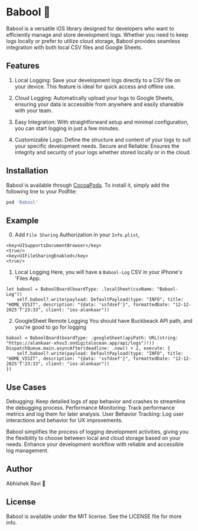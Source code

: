 # Babool 🌵

Babool is a versatile iOS library designed for developers who want to efficiently manage and store development logs. Whether you need to keep logs locally or prefer to utilize cloud storage, Babool provides seamless integration with both local CSV files and Google Sheets.

## Features
1. Local Logging:
Save your development logs directly to a CSV file on your device. This feature is ideal for quick access and offline use.

2. Cloud Logging:
Automatically upload your logs to Google Sheets, ensuring your data is accessible from anywhere and easily shareable with your team.

3. Easy Integration:
With straightforward setup and minimal configuration, you can start logging in just a few minutes.

4. Customizable Logs:
Define the structure and content of your logs to suit your specific development needs.
Secure and Reliable: Ensures the integrity and security of your logs whether stored locally or in the cloud.

## Installation

Babool is available through [CocoaPods](https://cocoapods.org). To install
it, simply add the following line to your Podfile:

```ruby
pod 'Babool'
```

## Example

0. Add `File Sharing` Authorization in your `Info.plist`, 
```
<key>UISupportsDocumentBrowser</key>
<true/>
<key>UIFileSharingEnabled</key>
<true/>
```

1. Local Logging
Here, you will have a `Babool-Log` CSV in your iPhone's 'Files App.
```
let babool = BaboolBoard(boardType: .localSheet(csvName: "Babool-Log"))
    self.babool?.write(payload: DefaultPayload(type: "INFO", title: "HOME_VISIT", description: "{data: 'ssfdsef'}", formattedDate: "12-12-2025'T'23:33", client: "ios-alankaar"))
```

2. GoogleSheet Remote Logging 
You should have Buckbeack API path, and you're good to go for logging
```
babool = BaboolBoard(boardType: .googleSheet(apiPath: URL(string: "https://alankaar-xhvu3.ondigitalocean.app/api/logs")!))
DispatchQueue.main.asyncAfter(deadline: .now() + 2, execute: {
    self.babool?.write(payload: DefaultPayload(type: "INFO", title: "HOME_VISIT", description: "{data: 'ssfdsef'}", formattedDate: "12-12-2025'T'23:33", client: "ios-alankaar"))
})
```

## Use Cases
Debugging: Keep detailed logs of app behavior and crashes to streamline the debugging process.
Performance Monitoring: Track performance metrics and log them for later analysis.
User Behavior Tracking: Log user interactions and behavior for UX improvements.

Babool simplifies the process of logging development activities, giving you the flexibility to choose between local and cloud storage based on your needs. Enhance your development workflow with reliable and accessible log management.

## Author
Abhishek Ravi 🌵

## License
Babool is available under the MIT license. See the LICENSE file for more info.
